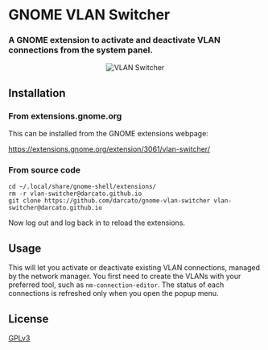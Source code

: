 # GNOME VLAN Switcher

### A GNOME extension to activate and deactivate VLAN connections from the system panel.

<p align="center">
    <img src="./vlan-switcher.jpg" alt="VLAN Switcher">
</p>

## Installation

### From extensions.gnome.org
This can be installed from the GNOME extensions webpage:

https://extensions.gnome.org/extension/3061/vlan-switcher/

### From source code

```
cd ~/.local/share/gnome-shell/extensions/
rm -r vlan-switcher@darcato.github.io
git clone https://github.com/darcato/gnome-vlan-switcher vlan-switcher@darcato.github.io
```
Now log out and log back in to reload the extensions.

## Usage

This will let you activate or deactivate existing VLAN connections, managed by the network manager. You first need to create the VLANs with your preferred tool, such as `nm-connection-editor`. The status of each connections is refreshed only when you open the popup menu.

## License
[GPLv3](http://www.gnu.org/licenses/gpl-3.0.en.html)

